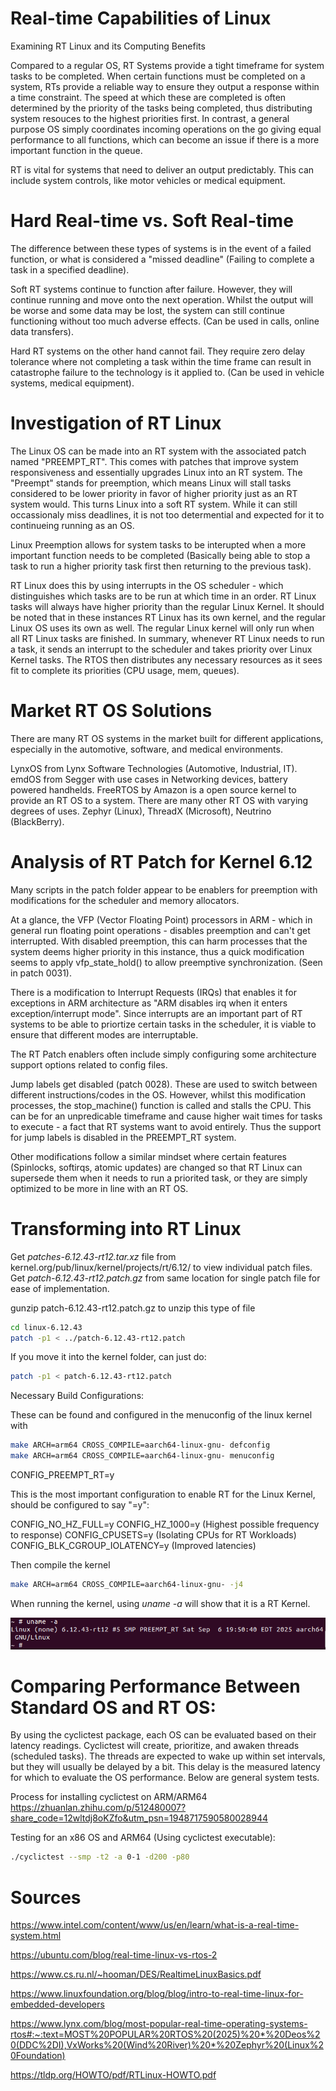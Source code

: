 # Real-time Capabilities of Linux

Examining RT Linux and its Computing Benefits

Compared to a regular OS, RT Systems provide 
a tight timeframe for system tasks to be 
completed. When certain functions must be 
completed on a system, RTs provide a reliable 
way to ensure they output a response within
a time constraint. The speed at which these 
are completed is often determined by the 
priority of the tasks being completed, thus
distributing system resouces to the highest 
priorities first. In contrast, a general 
purpose OS simply coordinates incoming 
operations on the go giving equal performance
to all functions, which can become an issue 
if there is a more important function in 
the queue. 

RT is vital for systems that need to deliver 
an output predictably. This can include 
system controls, like motor vehicles or 
medical equipment. 

# Hard Real-time vs. Soft Real-time 

The difference between these types of systems
is in the event of a failed function, or 
what is considered a "missed deadline" (Failing
to complete a task in a specified deadline). 

Soft RT systems continue to function after 
failure. However, they will continue running
and move onto the next operation. Whilst the
output will be worse and some data may be lost, 
the system can still continue functioning 
without too much adverse effects. (Can be
used in calls, online data transfers). 

Hard RT systems on the other hand cannot 
fail. They require zero delay tolerance 
where not completing a task within the 
time frame can result in catastrophe failure
to the technology is it applied to. (Can 
be used in vehicle systems, medical 
equipment). 

# Investigation of RT Linux 

The Linux OS can be made into an RT system
with the associated patch named "PREEMPT_RT". 
This comes with patches that improve system
responsiveness and essentially upgrades Linux
into an RT system. The "Preempt" stands 
for preemption, which means
Linux will stall tasks considered to be 
lower priority in favor of higher priority just
as an RT system would. This turns Linux into a 
soft RT system. While it can still occassionaly 
miss deadlines, it is not too determential 
and expected for it to continueing running 
as an OS. 

Linux Preemption allows for system tasks to 
be interupted when a more important function
needs to be completed (Basically being able 
to stop a task to run a higher priority task
first then returning to the previous task). 

RT Linux does this by using interrupts in the
OS scheduler - which distinguishes which 
tasks are to be run at which time in an order. 
RT Linux tasks will always have higher priority
than the regular Linux Kernel. It should be noted
that in these instances RT Linux has its own kernel,
and the regular Linux OS uses its own as well. The
regular Linux kernel will only run when all RT Linux
tasks are finished. In summary, whenever RT Linux 
needs to run a task, it sends an interrupt to the 
scheduler and takes priority over Linux Kernel tasks.
The RTOS then distributes any necessary resources as
it sees fit to complete its priorities (CPU usage, 
mem, queues). 

# Market RT OS Solutions 

There are many RT OS systems in the market built for 
different applications, especially in the automotive, 
software, and medical environments. 

LynxOS from Lynx Software Technologies (Automotive, 
Industrial, IT). emdOS from Segger with use cases 
in Networking devices, battery powered handhelds. 
FreeRTOS by Amazon is a open source kernel to provide
an RT OS to a system. There are many other RT OS with
varying degrees of uses. Zephyr (Linux), ThreadX (Microsoft), 
Neutrino (BlackBerry). 

# Analysis of RT Patch for Kernel 6.12

Many scripts in the patch folder appear to be enablers for
preemption with modifications for the scheduler 
and memory allocators. 

At a glance, the VFP (Vector Floating Point) processors in 
ARM - which in general run floating point operations - disables
preemption and can't get interrupted. With disabled preemption,
this can harm processes that the system deems higher priority
in this instance, thus a quick modification seems to apply 
vfp_state_hold() to allow preemptive synchronization. (Seen
in patch 0031). 

There is a modification to Interrupt Requests (IRQs) that enables
it for exceptions in ARM architecture as "ARM disables irq when it
enters exception/interrupt mode". Since interrupts are an important
part of RT systems to be able to priortize certain tasks in the
scheduler, it is viable to ensure that different modes are 
interruptable. 

The RT Patch enablers often include simply configuring some 
architecture support options related to config files. 

Jump labels get disabled (patch 0028). These are used 
to switch between different instructions/codes in the
OS. However, whilst this modification processes, 
the stop_machine() function is called and stalls the
CPU. This can be for an unpredicable timeframe and
cause higher wait times for tasks to execute - a fact
that RT systems want to avoid entirely. Thus the support
for jump labels is disabled in the PREEMPT_RT system. 

Other modifications follow a similar mindset where certain
features (Spinlocks, softirqs, atomic updates) are changed 
so that RT Linux can supersede them when it needs to run
a priorited task, or they are simply optimized to be
more in line with an RT OS. 

# Transforming into RT Linux 

Get *patches-6.12.43-rt12.tar.xz* file from 
kernel.org/pub/linux/kernel/projects/rt/6.12/ to
view individual patch files. Get *patch-6.12.43-rt12.patch.gz*
from same location for single patch file for ease of 
implementation. 

gunzip patch-6.12.43-rt12.patch.gz to unzip this type of file

```sh
cd linux-6.12.43
patch -p1 < ../patch-6.12.43-rt12.patch
```

If you move it into the kernel folder, can just do: 
```sh
patch -p1 < patch-6.12.43-rt12.patch
```

Necessary Build Configurations: 

These can be found and configured in the menuconfig
of the linux kernel with

```sh
make ARCH=arm64 CROSS_COMPILE=aarch64-linux-gnu- defconfig
make ARCH=arm64 CROSS_COMPILE=aarch64-linux-gnu- menuconfig
```

CONFIG_PREEMPT_RT=y

This is the most important configuration to enable RT for 
the Linux Kernel, should be configured to say "=y":


CONFIG_NO_HZ_FULL=y
CONFIG_HZ_1000=y (Highest possible frequency to response)
CONFIG_CPUSETS=y (Isolating CPUs for RT Workloads)
CONFIG_BLK_CGROUP_IOLATENCY=y (Improved latencies)

Then compile the kernel

```sh
make ARCH=arm64 CROSS_COMPILE=aarch64-linux-gnu- -j4
```

When running the kernel, using *uname -a* will show
that it is a RT Kernel. 

![](/RTPatch.PNG)

# Comparing Performance Between Standard OS and RT OS: 

By using the cyclictest package, each OS can be evaluated
based on their latency readings. Cyclictest will create, 
prioritize, and awaken threads (scheduled tasks). The threads
are expected to wake up within set intervals, but they will
usually be delayed by a bit. This delay is the measured 
latency for which to evaluate the OS performance. Below are
general system tests. 

Process for installing cyclictest on ARM/ARM64
https://zhuanlan.zhihu.com/p/512480007?share_code=12wltdj8oKZfo&utm_psn=1948717590580028944

Testing for an x86 OS and ARM64 (Using cyclictest executable): 

```sh
./cyclictest --smp -t2 -a 0-1 -d200 -p80
```



# Sources 

https://www.intel.com/content/www/us/en/learn/what-is-a-real-time-system.html

https://ubuntu.com/blog/real-time-linux-vs-rtos-2

https://www.cs.ru.nl/~hooman/DES/RealtimeLinuxBasics.pdf

https://www.linuxfoundation.org/blog/blog/intro-to-real-time-linux-for-embedded-developers

https://www.lynx.com/blog/most-popular-real-time-operating-systems-rtos#:~:text=MOST%20POPULAR%20RTOS%20(2025)%20*%20Deos%20(DDC%2DI),VxWorks%20(Wind%20River)%20*%20Zephyr%20(Linux%20Foundation)

https://tldp.org/HOWTO/pdf/RTLinux-HOWTO.pdf
